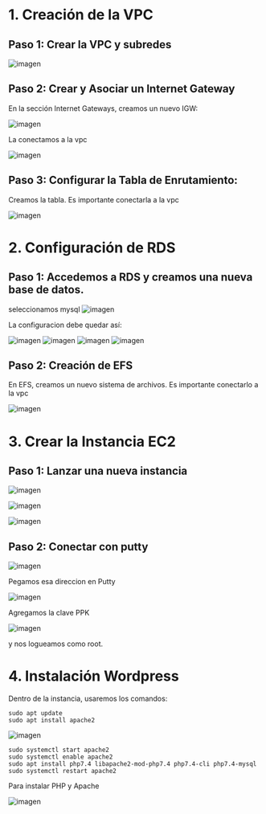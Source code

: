 # 1. Creación de la VPC

## Paso 1: Crear la VPC y subredes

![imagen](https://github.com/user-attachments/assets/3a7d8631-4de0-46d4-8da3-d1baaeafcdc2)

## Paso 2: Crear y Asociar un Internet Gateway

En la sección Internet Gateways, creamos un nuevo IGW:

![imagen](https://github.com/user-attachments/assets/ee0c1e6b-aa0a-42b3-bf12-c02fab265471)

La conectamos a la vpc

![imagen](https://github.com/user-attachments/assets/11b4b9b2-d872-414c-a76f-ca0a8205d6d4)

## Paso 3: Configurar la Tabla de Enrutamiento:

Creamos la tabla. Es importante conectarla a la vpc

![imagen](https://github.com/user-attachments/assets/8a4a38b3-a2b9-4dad-974e-e760e312e50b)


# 2. Configuración de RDS

## Paso 1: Accedemos a RDS y creamos una nueva base de datos.

seleccionamos mysql
![imagen](https://github.com/user-attachments/assets/cb9b34ba-4466-43be-9019-fd9016045f64)

La configuracion debe quedar así:

![imagen](https://github.com/user-attachments/assets/670b22c6-594a-4ecb-92d0-c3ba8d923ef4)
![imagen](https://github.com/user-attachments/assets/e7cca03b-b61b-4a52-8799-2d26491320f8)
![imagen](https://github.com/user-attachments/assets/bbd7f438-587e-43ef-b748-16c2d7db12bf)
![imagen](https://github.com/user-attachments/assets/520bbe56-3a7e-47f1-b615-0b1833aab258)

## Paso 2: Creación de EFS

En EFS, creamos un nuevo sistema de archivos. Es importante conectarlo a la vpc

![imagen](https://github.com/user-attachments/assets/15ff15a5-8651-4968-8800-1e1bfaf2c3fa)

# 3. Crear la Instancia EC2

## Paso 1: Lanzar una nueva instancia

![imagen](https://github.com/user-attachments/assets/6615882c-2765-43ff-b483-72df6c6de051)

![imagen](https://github.com/user-attachments/assets/f633a223-51b1-4f6e-8b5d-18e7c26b851b)

![imagen](https://github.com/user-attachments/assets/b7f08405-f295-44f6-9587-f0aab5c86e9c)

## Paso 2: Conectar con putty

![imagen](https://github.com/user-attachments/assets/f18480e6-a2ab-4d05-8572-5938c7fe4ab8)

Pegamos esa direccion en Putty

 ![imagen](https://github.com/user-attachments/assets/13b4dd1e-ba3e-466d-bdad-9cf4236c6b8c)

Agregamos la clave PPK

 ![imagen](https://github.com/user-attachments/assets/fd8d612a-ce71-41bc-bdcb-7e3ec82ad3ff)

 y nos logueamos como root.


 # 4. Instalación Wordpress

Dentro de la instancia, usaremos los comandos:

```
sudo apt update
sudo apt install apache2
```

![imagen](https://github.com/user-attachments/assets/d7a9d170-f196-4117-9bf2-9228dbe91fba)

```
sudo systemctl start apache2
sudo systemctl enable apache2
sudo apt install php7.4 libapache2-mod-php7.4 php7.4-cli php7.4-mysql
sudo systemctl restart apache2
```

Para instalar PHP y Apache 


![imagen](https://github.com/user-attachments/assets/c22de3d7-5606-4daa-9a4c-f347cd45f4c0)



